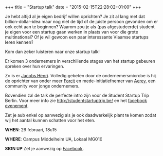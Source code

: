 +++
title = "Startup talk"
date = "2015-02-15T22:28:02+01:00"
+++

Je hebt altijd al je eigen bedrijf willen oprichten?
Je zit al lang met dat billion-dollar-idea maar nog niet de tijd of de juiste persoon gevonden om er ook echt aan te beginnen?
Waarom zou je als (pas afgestudeerde) student je eigen voor een startup gaan werken in plaats van voor die grote multinational?
Of je wil gewoon een paar interessante Vlaamse startups leren kennen?

Kom dan zeker luisteren naar onze startup talk!

Er komen 3 ondernemers in verschillende stages van het startup gebeuren spreken over hun ervaringen.

Zo is er [Jacobs Henri](http://jacobshenri.be/).
Volledig gebeten door de ondernemersmicrobe is hij de oprichter van onder meer [Forcit](http://forcit.be/) en mede-initiatiefnemer van [Aerey](http://aerey.be/), een community voor jonge ondernemers.

Bovendien zal de talk de perfecte intro zijn voor de Student Startup Trip Berlin. Voor meer info zie <http://studentstartuptrip.be/> en het [facebook evenement](facebook.com/events/1531745160418417/).

Zet je aub enkel op aanwezig als je ook daadwerkelijk plant te komen zodat wij het aantal kunnen schatten voor het eten.

**WHEN**: 26 februari, 18u15

**WHERE**: Campus Middelheim UA, Lokaal MG010

**SIGN UP** Zet je aanwezig op [Facebook](https://www.facebook.com/events/408628709293292/408628712626625/).
